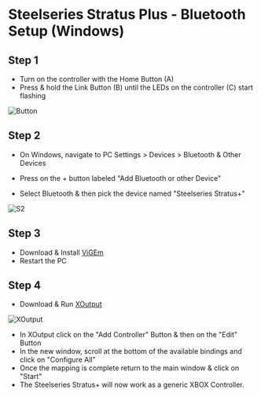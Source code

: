 # Steelseries Stratus Plus - Bluetooth Setup (Windows)

## Step 1

- Turn on the controller with the Home Button (A)
- Press & hold the Link Button (B) until the LEDs on the controller (C) start flashing

![Button](https://user-images.githubusercontent.com/67967964/192272949-ac8fe49f-55e0-4d49-a5e8-8cbfbec80d31.jpg)

## Step 2

- On Windows, navigate to PC Settings > Devices > Bluetooth & Other Devices

- Press on the + button labeled "Add Bluetooth or other Device" 
- Select Bluetooth & then pick the device named "Steelseries Stratus+"

![S2](https://user-images.githubusercontent.com/67967964/192275095-21c182dd-8ef5-4a5d-b059-810e91018831.jpg)

## Step 3

- Download & Install [ViGEm](https://github.com/ViGEm/ViGEmBus/releases)
- Restart the PC

## Step 4

- Download & Run [XOutput](https://github.com/csutorasa/XOutput/releases)

![XOutput](https://user-images.githubusercontent.com/67967964/192279867-444f07e1-0e85-4dc5-8b4d-1c90c01a3735.png)

- In XOutput click on the "Add Controller" Button & then on the "Edit" Button
- In the new window, scroll at the bottom of the available bindings and click on "Configure All"
- Once the mapping is complete return to the main window & click on "Start"
- The Steelseries Stratus+ will now work as a generic XBOX Controller.
